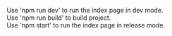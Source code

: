 Use 'npm run dev' to run the index page in dev mode.  
Use 'npm run build' to build project.  
Use 'npm start' to run the index page in release mode.  